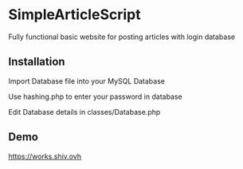 # SimpleArticleScript
Fully functional basic website for posting articles with login database

## Installation
Import Database file into your MySQL Database

Use hashing.php to enter your password in database

Edit Database details in classes/Database.php

## Demo

https://works.shiv.ovh
